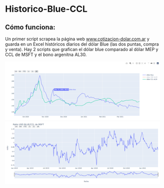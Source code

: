 # Historico-Blue-CCL
## Cómo funciona:

Un primer script scrapea la página web www.cotizacion-dolar.com.ar y guarda en un Excel históricos diarios del dólar Blue (las dos puntas, compra y venta).
Hay 2 scripts que grafican el dólar blue comparado al dólar MEP y CCL de MSFT y el bono argenitna AL30.

![](blue%20AL30.png)
![](blue%20msft.png)


